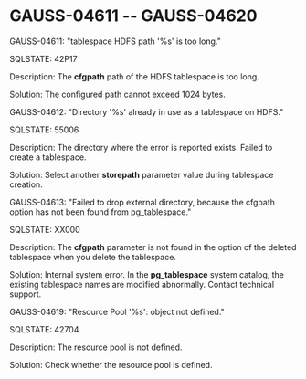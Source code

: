 # GAUSS-04611 -- GAUSS-04620<a name="EN-US_TOPIC_0302073050"></a>

GAUSS-04611: "tablespace HDFS path '%s' is too long."

SQLSTATE: 42P17

Description: The  **cfgpath**  path of the HDFS tablespace is too long.

Solution: The configured path cannot exceed 1024 bytes.

GAUSS-04612: "Directory '%s' already in use as a tablespace on HDFS."

SQLSTATE: 55006

Description: The directory where the error is reported exists. Failed to create a tablespace.

Solution: Select another  **storepath**  parameter value during tablespace creation.

GAUSS-04613: "Failed to drop external directory, because the cfgpath option has not been found from pg\_tablespace."

SQLSTATE: XX000

Description: The  **cfgpath**  parameter is not found in the option of the deleted tablespace when you delete the tablespace.

Solution: Internal system error. In the  **pg\_tablespace**  system catalog, the existing tablespace names are modified abnormally. Contact technical support.

GAUSS-04619: "Resource Pool '%s': object not defined."

SQLSTATE: 42704

Description: The resource pool is not defined.

Solution: Check whether the resource pool is defined.

